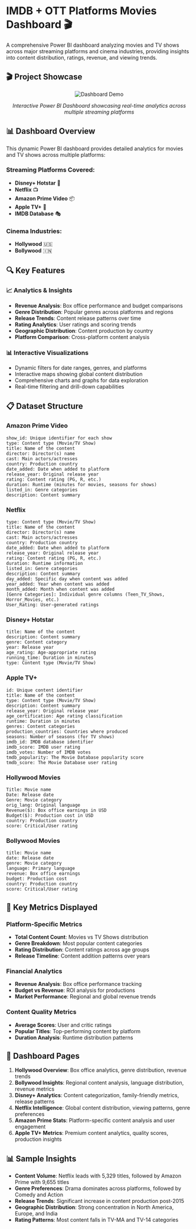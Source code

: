 # IMDB + OTT Platforms Movies Dashboard 🎬

A comprehensive Power BI dashboard analyzing movies and TV shows across major streaming platforms and cinema industries, providing insights into content distribution, ratings, revenue, and viewing trends.

## 🎬 Project Showcase

<div align="center">
  
![Dashboard Demo](your-dashboard-demo.gif)

*Interactive Power BI Dashboard showcasing real-time analytics across multiple streaming platforms*

</div>

## 📊 Dashboard Overview

This dynamic Power BI dashboard provides detailed analytics for movies and TV shows across multiple platforms:

### Streaming Platforms Covered:
- **Disney+ Hotstar** 🏰
- **Netflix** 📺
- **Amazon Prime Video** 📦
- **Apple TV+** 🍎
- **IMDB Database** 🎭

### Cinema Industries:
- **Hollywood** 🇺🇸
- **Bollywood** 🇮🇳

## 🔍 Key Features

### 📈 Analytics & Insights
- **Revenue Analysis**: Box office performance and budget comparisons
- **Genre Distribution**: Popular genres across platforms and regions
- **Release Trends**: Content release patterns over time
- **Rating Analytics**: User ratings and scoring trends
- **Geographic Distribution**: Content production by country
- **Platform Comparison**: Cross-platform content analysis

### 📊 Interactive Visualizations
- Dynamic filters for date ranges, genres, and platforms
- Interactive maps showing global content distribution
- Comprehensive charts and graphs for data exploration
- Real-time filtering and drill-down capabilities

## 📋 Dataset Structure

### Amazon Prime Video
```
show_id: Unique identifier for each show
type: Content type (Movie/TV Show)
title: Name of the content
director: Director(s) name
cast: Main actors/actresses
country: Production country
date_added: Date when added to platform
release_year: Original release year
rating: Content rating (PG, R, etc.)
duration: Runtime (minutes for movies, seasons for shows)
listed_in: Genre categories
description: Content summary
```

### Netflix
```
type: Content type (Movie/TV Show)
title: Name of the content
director: Director(s) name
cast: Main actors/actresses
country: Production country
date_added: Date when added to platform
release_year: Original release year
rating: Content rating (PG, R, etc.)
duration: Runtime information
listed_in: Genre categories
description: Content summary
day_added: Specific day when content was added
year_added: Year when content was added
month_added: Month when content was added
[Genre Categories]: Individual genre columns (Teen_TV_Shows, Horror_Movies, etc.)
User_Rating: User-generated ratings
```

### Disney+ Hotstar
```
title: Name of the content
description: Content summary
genre: Content category
year: Release year
age_rating: Age-appropriate rating
running_time: Duration in minutes
type: Content type (Movie/TV Show)
```

### Apple TV+
```
id: Unique content identifier
title: Name of the content
type: Content type (Movie/TV Show)
description: Content summary
release_year: Original release year
age_certification: Age rating classification
runtime: Duration in minutes
genres: Content categories
production_countries: Countries where produced
seasons: Number of seasons (for TV shows)
imdb_id: IMDB database identifier
imdb_score: IMDB user rating
imdb_votes: Number of IMDB votes
tmdb_popularity: The Movie Database popularity score
tmdb_score: The Movie Database user rating
```

### Hollywood Movies
```
Title: Movie name
Date: Release date
Genre: Movie category
orig_lang: Original language
Revenue($): Box office earnings in USD
Budget($): Production cost in USD
country: Production country
score: Critical/User rating
```

### Bollywood Movies
```
title: Movie name
date: Release date
genre: Movie category
language: Primary language
revenue: Box office earnings
budget: Production cost
country: Production country
score: Critical/User rating
```

## 🎯 Key Metrics Displayed

### Platform-Specific Metrics
- **Total Content Count**: Movies vs TV Shows distribution
- **Genre Breakdown**: Most popular content categories
- **Rating Distribution**: Content ratings across age groups
- **Release Timeline**: Content addition patterns over years

### Financial Analytics
- **Revenue Analysis**: Box office performance tracking
- **Budget vs Revenue**: ROI analysis for productions
- **Market Performance**: Regional and global revenue trends

### Content Quality Metrics
- **Average Scores**: User and critic ratings
- **Popular Titles**: Top-performing content by platform
- **Duration Analysis**: Runtime distribution patterns

## 📱 Dashboard Pages

1. **Hollywood Overview**: Box office analytics, genre distribution, revenue trends
2. **Bollywood Insights**: Regional content analysis, language distribution, revenue metrics
3. **Disney+ Analytics**: Content categorization, family-friendly metrics, release patterns
4. **Netflix Intelligence**: Global content distribution, viewing patterns, genre preferences
5. **Amazon Prime Stats**: Platform-specific content analysis and user engagement
6. **Apple TV+ Metrics**: Premium content analytics, quality scores, production insights

## 📊 Sample Insights

- **Content Volume**: Netflix leads with 5,329 titles, followed by Amazon Prime with 9,655 titles
- **Genre Preferences**: Drama dominates across platforms, followed by Comedy and Action
- **Release Trends**: Significant increase in content production post-2015
- **Geographic Distribution**: Strong concentration in North America, Europe, and India
- **Rating Patterns**: Most content falls in TV-MA and TV-14 categories
